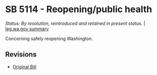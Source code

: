 # SB 5114 - Reopening/public health
*Status: By resolution, reintroduced and retained in present status.* | [leg.wa.gov summary](https://app.leg.wa.gov/billsummary?BillNumber=5114&Year=2021)

Concerning safely reopening Washington.

## Revisions
* [Original Bill](1/)
